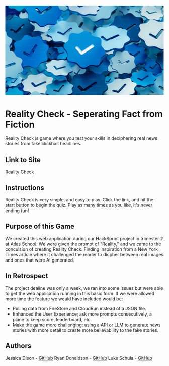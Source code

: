 <img src="check.png"
     alt="Check Image" />

# Reality Check - Seperating Fact from Fiction
Reality Check is game where you test your skills in deciphering real news stories from fake clickbait headlines.

## Link to Site
[Reality Check](https://reality-check-17ece.web.app/)

## Instructions
Reality Check is very simple, and easy to play. Click the link, and hit the start button to begin the quiz. Play as many times as you like, it's never ending fun!

## Purpose of this Game
We created this web application during our HackSprint project in trimester 2 at Atlas School. We were given the prompt of "Reality," and we came to the conculsion of creating Reality Check. Finding inspiration from a New York Times article where it challenged the reader to dicpher between real images and ones that were AI generated.

## In Retrospect
The project dealine was only a week, we ran into some issues but were able to get the web application running in this basic form. If we were allowed more time the feature we would have included would be:

* Pulling data from FireStore and CloudRun instead of a JSON file.
* Enhanced the User Experience; ask more prompts consecutively, a place to keep score, leaderboard, etc.
* Make the game more challenging; using a API or LLM to generate news stories with more detail to create more believability to the fake stories.

## Authors
Jessica Dison - [GitHub](https://github.com/jessasesh)
Ryan Donaldson - [GitHub](https://github.com/donaldrs01)
Luke Schula - [GitHub](https://github.com/lukeschula)